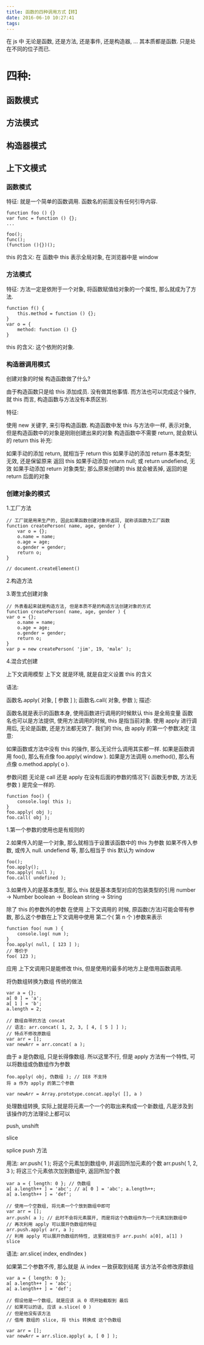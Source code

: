 ```yaml
---
title: 函数的四种调用方式【转】
date: 2016-06-10 10:27:41
tags:
---
```

在 js 中 无论是函数, 还是方法, 还是事件, 还是构造器, … 其本质都是函数. 只是处在不同的位子而已.

# 四种:

## 函数模式
## 方法模式
## 构造器模式
## 上下文模式

### 函数模式

特征: 就是一个简单的函数调用. 函数名的前面没有任何引导内容.

	function foo () {}
	var func = function () {};
	...

	foo();
	func();
	(function (){})();
this 的含义: 在 函数中 this 表示全局对象, 在浏览器中是 window

### 方法模式
特征: 方法一定是依附于一个对象, 将函数赋值给对象的一个属性, 那么就成为了方法.

 	function f() {
    	this.method = function () {};
	}
	var o = {
    	method: function () {} 
	}
this 的含义: 这个依附的对象.

### 构造器调用模式
创建对象的时候 构造函数做了什么?

由于构造函数只是给 this 添加成员. 没有做其他事情. 而方法也可以完成这个操作, 就 this 而言,
构造函数与方法没有本质区别.

特征:

使用 new 关键字, 来引导构造函数.
构造函数中发 this 与方法中一样, 表示对象, 但是构造函数中的对象是刚刚创建出来的对象
构造函数中不需要 return, 就会默认的 return this
补充:

如果手动的添加 return, 就相当于 return this
如果手动的添加 return 基本类型; 无效, 还是保留原来 返回 this
如果手动添加 return null; 或 return undefiend, 无效
如果手动添加 return 对象类型; 那么原来创建的 this 就会被丢掉, 返回的是 return 后面的对象

### 创建对象的模式
1.工厂方法

	// 工厂就是用来生产的, 因此如果函数创建对象并返回, 就称该函数为工厂函数
	function createPerson( name, age, gender ) {
		var o = {};
		o.name = name;
		o.age = age;
		o.gender = gender;
		return o;
	}

	// document.createElement() 
2.构造方法

3.寄生式创建对象

	// 外表看起来就是构造方法, 但是本质不是的构造方法创建对象的方式
	function createPerson( name, age, gender ) {
	var o = {};
		o.name = name;
		o.age = age;
		o.gender = gender;
		return o;
	}
	var p = new createPerson( 'jim', 19, 'male' );
4.混合式创建

上下文调用模型
上下文 就是环境, 就是自定义设置 this 的含义

语法:

函数名.apply( 对象, [ 参数 ] );
函数名.call( 对象, 参数 );
描述:

函数名就是表示的函数本身, 使用函数进行调用的时候默认 this 是全局变量
函数名也可以是方法提供, 使用方法调用的时候, this 是指当前对象.
使用 apply 进行调用后, 无论是函数, 还是方法都无效了. 我们的 this, 由 apply 的第一个参数决定
注意:

如果函数或方法中没有 this 的操作, 那么无论什么调用其实都一样.
如果是函数调用 foo(), 那么有点像 foo.apply( window ).
如果是方法调用 o.method(), 那么有点像 o.method.apply( o ).

参数问题
无论是 call 还是 apply 在没有后面的参数的情况下( 函数无参数, 方法无参数 ) 是完全一样的.

	function foo() {
    	console.log( this );
	}
	foo.apply( obj );
	foo.call( obj );
1.第一个参数的使用也是有规则的

2.如果传入的是一个对象, 那么就相当于设置该函数中的 this 为参数
如果不传入参数, 或传入 null. undefiend 等, 那么相当于 this 默认为 window

	foo();
	foo.apply();
	foo.apply( null );
	foo.call( undefined );
3.如果传入的是基本类型, 那么 this 就是基本类型对应的包装类型的引用
number -> Number
boolean -> Boolean
string -> String

除了 this 的参数外的参数
在使用 上下文调用的 时候, 原函数(方法)可能会带有参数, 那么这个参数在上下文调用中使用 第二个( 第 n 个 )参数来表示

	function foo( num ) {
    	console.log( num );
	}
	foo.apply( null, [ 123 ] );
	// 等价于
	foo( 123 );
应用
上下文调用只是能修改 this, 但是使用的最多的地方上是借用函数调用.

将伪数组转换为数组
传统的做法

	var a = {};
	a[ 0 ] = 'a'; 
	a[ 1 ] = 'b';
	a.length = 2;

	// 数组自带的方法 concat
	// 语法: arr.concat( 1, 2, 3, [ 4, [ 5 ] ] );
	// 特点不修改原数组
	var arr = [];
	var newArr = arr.concat( a );
由于 a 是伪数组, 只是长得像数组. 所以这里不行, 但是 apply 方法有一个特性, 可以将数组或伪数组作为参数

	foo.apply( obj, 伪数组 ); // IE8 不支持
	将 a 作为 apply 的第二个参数

	var newArr = Array.prototype.concat.apply( [], a )
处理数组转换, 实际上就是将元素一个一个的取出来构成一个新数组, 凡是涉及到该操作的方法理论上都可以

push, unshift

slice

splice
push 方法

用法:  arr.push( 1 ); 将这个元素加到数组中, 并返回所加元素的个数
      arr.push( 1, 2, 3 ); 将这三个元素依次加到数组中, 返回所加个数

	var a = { length: 0 }; // 伪数组
	a[ a.length++ ] = 'abc'; // a[ 0 ] = 'abc'; a.length++;
	a[ a.length++ ] = 'def';

	// 使用一个空数组, 将元素一个个放到数组中即可
	var arr = [];
	arr.push( a ); // 此时不会将元素展开, 而是将这个伪数组作为一个元素加到数组中
	// 再次利用 apply 可以展开伪数组的特征
	arr.push.apply( arr, a );
	// 利用 apply 可以展开伪数组的特性, 这里就相当于 arr.push( a[0], a[1] )
	slice

语法: arr.slice( index, endIndex )

如果第二个参数不传, 那么就是 从 index 一致获取到结尾
该方法不会修改原数组

	var a = { length: 0 };
	a[ a.length++ ] = 'abc';
	a[ a.length++ ] = 'def';

	// 假设他是一个数组, 就是应该 从 0 项开始截取到 最后
	// 如果可以的话, 应该 a.slice( 0 )
	// 但是他没有该方法
	// 借用 数组的 slice, 将 this 转换成 这个伪数组

	var arr = [];
	var newArr = arr.slice.apply( a, [ 0 ] );
